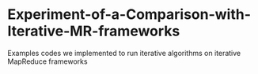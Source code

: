# Experiment-of-a-Comparison-with-Iterative-MR-frameworks
Examples codes we implemented to run iterative algorithms on iterative MapReduce frameworks
